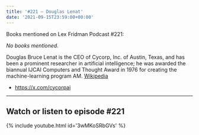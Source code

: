 ```yaml
---
title: '#221 – Douglas Lenat'
date: '2021-09-15T23:59:00+00:00'
---
```


Books mentioned on Lex Fridman Podcast #221:

*No books mentioned.*

Douglas Bruce Lenat is the CEO of Cycorp, Inc. of Austin, Texas, and has been a prominent researcher in artificial intelligence; he was awarded the biannual IJCAI Computers and Thought Award in 1976 for creating the machine-learning program AM. <a href="https://en.wikipedia.org/wiki/Douglas_Lenat" target="_blank">Wikipedia</a>

- <a href="https://x.com/cycorpai" target="_blank">https://x.com/cycorpai</a>

- - - - - -

## Watch or listen to episode #221

{% include youtube.html id='3wMKoSRbGVs' %}